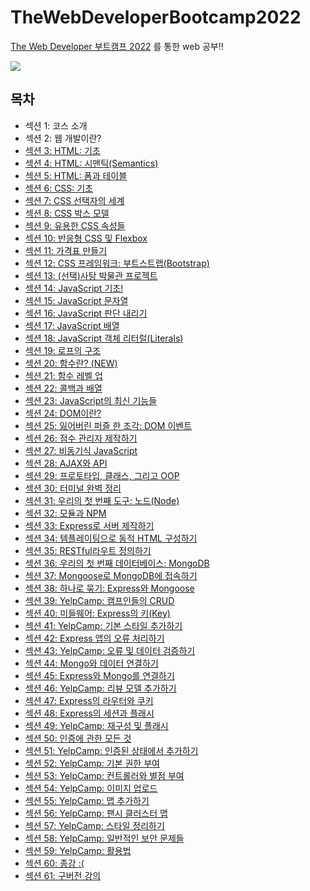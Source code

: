 # TheWebDeveloperBootcamp2022

<a href="https://www.udemy.com/course/the-web-developer-bootcamp-2021-korea/">The Web Developer 부트캠프 2022</a> 를 통한 web 공부!!

<a href="https://pale-wildebeest-44b.notion.site/The-Web-Developer-2022-62c00abc2d634931bb1ad0fd837f9422"><img src="https://img.shields.io/badge/Notion-white?style=flat-square&logo=Notion&logoColor=black"/></a>

## 목차
<ul>
    <li>섹션 1: 코스 소개</li>
    <li>섹션 2: 웹 개발이란?</li>
    <li><a href="https://github.com/songsurl00/TheWebDeveloperBootcamp2022/tree/main/03_HTML_Intro">섹션 3: HTML: 기초</a></li>
    <li><a href="https://github.com/songsurl00/TheWebDeveloperBootcamp2022/tree/main/04_HTML_Semantics">섹션 4: HTML: 시맨틱(Semantics)</li>
    <li><a href="https://github.com/songsurl00/TheWebDeveloperBootcamp2022/tree/main/05_HTML_Form & Table">섹션 5: HTML: 폼과 테이블</li>
    <li><a href="https://github.com/songsurl00/TheWebDeveloperBootcamp2022/tree/main/06_CSS_Intro">섹션 6: CSS: 기초</li>
    <li><a href="https://github.com/songsurl00/TheWebDeveloperBootcamp2022/tree/main/07_CSS_Selectors">섹션 7: CSS 선택자의 세계</li>
    <li><a href="https://github.com/songsurl00/TheWebDeveloperBootcamp2022/tree/main/08_CSS_BoxModel & Units">섹션 8: CSS 박스 모델</li>
    <li><a href="https://github.com/songsurl00/TheWebDeveloperBootcamp2022/tree/main/09_CSS_Other Properties">섹션 9: 유용한 CSS 속성들</li>
    <li><a href="https://github.com/songsurl00/TheWebDeveloperBootcamp2022/tree/main/10_CSS_Flexbox%20%26%20Responsive">섹션 10: 반응형 CSS 및 Flexbox</li>
    <li><a href="https://github.com/songsurl00/TheWebDeveloperBootcamp2022/tree/main/Project/PriceTable">섹션 11: 가격표 만들기</li>
    <li><a href="https://github.com/songsurl00/TheWebDeveloperBootcamp2022/tree/main/12_CSS_Bootstrap">섹션 12: CSS 프레임워크: 부트스트랩(Bootstrap)</li>
    <li><a href="https://github.com/songsurl00/TheWebDeveloperBootcamp2022/tree/main/Project/Museum_Of_Candy">섹션 13: (선택)사탕 박물관 프로젝트</li>
    <li><a href="">섹션 14: JavaScript 기초!</li>
    <li><a href="">섹션 15: JavaScript 문자열</li>
    <li><a href="">섹션 16: JavaScript 판단 내리기</li>
    <li><a href="">섹션 17: JavaScript 배열</li>
    <li><a href="">섹션 18: JavaScript 객체 리터럴(Literals)</li>
    <li><a href="">섹션 19: 로프의 구조</li>
    <li><a href="">섹션 20: 함수란? (NEW)</li>
    <li><a href="">섹션 21: 함수 레벨 업</li>
    <li><a href="">섹션 22: 콜백과 배열</li>
    <li><a href="">섹션 23: JavaScript의 최신 기능들</li>
    <li><a href="">섹션 24: DOM이란?</li>
    <li><a href="">섹션 25: 잃어버린 퍼즐 한 조각: DOM 이벤트</li>
    <li><a href="">섹션 26: 점수 관리자 제작하기</a></li>
    <li><a href="">섹션 27: 비동기식 JavaScript</a></li>
    <li><a href="">섹션 28: AJAX와 API</a></li>
    <li><a href="">섹션 29: 프로토타입, 클래스, 그리고 OOP</a></li>
    <li><a href="">섹션 30: 터미널 완벽 정리</a></li>
    <li><a href="">섹션 31: 우리의 첫 번째 도구: 노드(Node)</a></li>
    <li><a href="">섹션 32: 모듈과 NPM</a></li>
    <li><a href="">섹션 33: Express로 서버 제작하기</a></li>
    <li><a href="">섹션 34: 템플레이팅으로 동적 HTML 구성하기</a></li>
    <li><a href="">섹션 35: RESTful라우트 정의하기</a></li>
    <li><a href="">섹션 36: 우리의 첫 번째 데이터베이스: MongoDB</a></li>
    <li><a href="">섹션 37: Mongoose로 MongoDB에 접속하기</a></li>
    <li><a href="">섹션 38: 하나로 묶기: Express와 Mongoose</a></li>
    <li><a href="">섹션 39: YelpCamp: 캠프인들의 CRUD</a></li>
    <li><a href="">섹션 40: 미들웨어: Express의 키(Key)</a></li>
    <li><a href="">섹션 41: YelpCamp: 기본 스타일 추가하기</a></li>
    <li><a href="">섹션 42: Express 앱의 오류 처리하기</a></li>
    <li><a href="">섹션 43: YelpCamp: 오류 및 데이터 검증하기</a></li>
    <li><a href="">섹션 44: Mongo와 데이터 연결하기</a></li>
    <li><a href="">섹션 45: Express와 Mongo를 연결하기</a></li>
    <li><a href="">섹션 46: YelpCamp: 리뷰 모델 추가하기</a></li>
    <li><a href="">섹션 47: Express의 라우터와 쿠키</a></li>
    <li><a href="">섹션 48: Express의 세션과 플래시</a></li>
    <li><a href="">섹션 49: YelpCamp: 재구성 및 플래시</a></li>
    <li><a href="">섹션 50: 인증에 관한 모든 것</a></li>
    <li><a href="">섹션 51: YelpCamp: 인증된 상태에서 추가하기</a></li>
    <li><a href="">섹션 52: YelpCamp: 기본 권한 부여</a></li>
    <li><a href="">섹션 53: YelpCamp: 컨트롤러와 별점 부여</a></li>
    <li><a href="">섹션 54: YelpCamp: 이미지 업로드</a></li>
    <li><a href="">섹션 55: YelpCamp: 맵 추가하기</a></li>
    <li><a href="">섹션 56: YelpCamp: 팬시 클러스터 맵</a></li>
    <li><a href="">섹션 57: YelpCamp: 스타일 정리하기</a></li>
    <li><a href="">섹션 58: YelpCamp: 일반적인 보안 문제들</a></li>
    <li><a href="">섹션 59: YelpCamp: 활용법</a></li>
    <li><a href="">섹션 60: 종강 :(</a></li>
    <li><a href="">섹션 61: 구버전 강의</a></li>
</ul>
